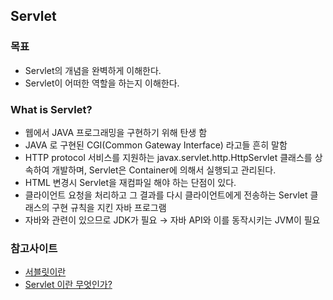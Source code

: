 ## Servlet

### 목표

- Servlet의 개념을 완벽하게 이해한다.
- Servlet이 어떠한 역할을 하는지 이해한다.


### What is Servlet?

- 웹에서 JAVA 프로그래밍을 구현하기 위해 탄생 함
- JAVA 로 구현된 CGI(Common Gateway Interface) 라고들 흔히 말함
- HTTP protocol 서비스를 지원하는 javax.servlet.http.HttpServlet 클래스를 상속하여 개발하며, Servlet은 Container에 의해서 실행되고 관리된다.
- HTML 변경시 Servlet을 재컴파일 해야 하는 단점이 있다.
- 클라이언트 요청을 처리하고 그 결과를 다시 클라이언트에게 전송하는 Servlet 클래스의 구현 규칙을 지킨 자바 프로그램
- 자바와 관련이 있으므로 JDK가 필요 → 자바 API와 이를 동작시키는 JVM이 필요


### 참고사이트

- [서블릿이란](http://unabated.tistory.com/entry/%EC%84%9C%EB%B8%94%EB%A6%BF%EC%9D%B4%EB%9E%80)
- [Servlet 이란 무엇인가?](http://breath91.tistory.com/entry/Servlet-%EC%9D%B4%EB%9E%80-%EB%AC%B4%EC%97%87%EC%9D%B8%EA%B0%80)
